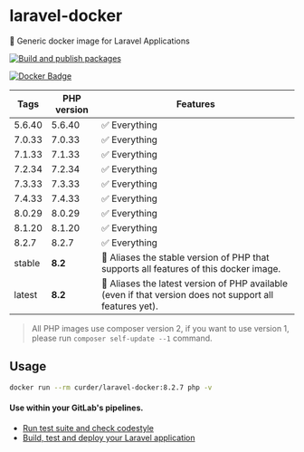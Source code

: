 # laravel-docker

🐳 Generic docker image for Laravel Applications

[![Build and publish packages](https://github.com/curder/laravel-docker/actions/workflows/packages.yml/badge.svg?branch=master)](https://github.com/curder/laravel-docker/actions/workflows/packages.yml)

[![Docker Badge](https://img.shields.io/docker/pulls/curder/laravel-docker)](https://hub.docker.com/r/curder/laravel-docker/)

| Tags      | PHP version | Features                                                                                                 |
|-----------|-------------|----------------------------------------------------------------------------------------------------------|
| 5.6.40    | 5.6.40      | ✅ Everything                                                                                             |
| 7.0.33    | 7.0.33      | ✅ Everything                                                                                             |
| 7.1.33    | 7.1.33      | ✅ Everything                                                                                             |
| 7.2.34    | 7.2.34      | ✅ Everything                                                                                             |
| 7.3.33    | 7.3.33      | ✅ Everything                                                                                             |
| 7.4.33    | 7.4.33      | ✅ Everything                                                                                             |
| 8.0.29    | 8.0.29      | ✅ Everything                                                                                             |
| 8.1.20    | 8.1.20      | ✅ Everything                                                                                             |
| 8.2.7     | 8.2.7       | ✅ Everything                                                                                             |
| stable    | **8.2**     | 🔗 Aliases the stable version of PHP that supports all features of this docker image.                    |
| latest    | **8.2**     | 🔗 Aliases the latest version of PHP available (even if that version does not support all features yet). |                            

> All PHP images use composer version 2, if you want to use version 1, please run `composer self-update --1` command.

## Usage

```bash
docker run --rm curder/laravel-docker:8.2.7 php -v
```

#### Use within your GitLab's pipelines.

* [Run test suite and check codestyle](http://lorisleiva.com/using-gitlabs-pipeline-with-laravel/)
* [Build, test and deploy your Laravel application](http://lorisleiva.com/laravel-deployment-using-gitlab-pipelines/)
